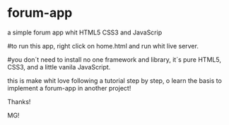 # forum-app
a simple forum app whit HTML5 CSS3 and JavaScrip

#to run this app, right click on home.html and run whit live server.

#you don´t need to install no one framework and library, it´s pure HTML5, CSS3, and a little vanila JavaScript.

this is make whit love following a tutorial step by step, o learn the basis to implement a forum-app in another project!

Thanks!

MG!
